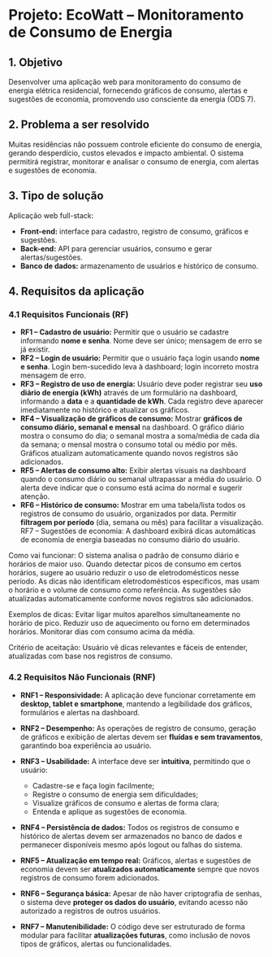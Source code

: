 # Projeto: EcoWatt – Monitoramento de Consumo de Energia

## 1. Objetivo
Desenvolver uma aplicação web para monitoramento do consumo de energia elétrica residencial, fornecendo gráficos de consumo, alertas e sugestões de economia, promovendo uso consciente da energia (ODS 7).

## 2. Problema a ser resolvido
Muitas residências não possuem controle eficiente do consumo de energia, gerando desperdício, custos elevados e impacto ambiental. O sistema permitirá registrar, monitorar e analisar o consumo de energia, com alertas e sugestões de economia.

## 3. Tipo de solução
Aplicação web full-stack:
- **Front-end:** interface para cadastro, registro de consumo, gráficos e sugestões.
- **Back-end:** API para gerenciar usuários, consumo e gerar alertas/sugestões.
- **Banco de dados:** armazenamento de usuários e histórico de consumo.

## 4. Requisitos da aplicação

### 4.1 Requisitos Funcionais (RF)
- **RF1 – Cadastro de usuário:** Permitir que o usuário se cadastre informando **nome e senha**. Nome deve ser único; mensagem de erro se já existir.
- **RF2 – Login de usuário:** Permitir que o usuário faça login usando **nome e senha**. Login bem-sucedido leva à dashboard; login incorreto mostra mensagem de erro.
- **RF3 – Registro de uso de energia:** Usuário deve poder registrar seu **uso diário de energia (kWh)** através de um formulário na dashboard, informando a **data** e a **quantidade de kWh**. Cada registro deve aparecer imediatamente no histórico e atualizar os gráficos.
- **RF4 – Visualização de gráficos de consumo:** Mostrar **gráficos de consumo diário, semanal e mensal** na dashboard. O gráfico diário mostra o consumo do dia; o semanal mostra a soma/média de cada dia da semana; o mensal mostra o consumo total ou médio por mês. Gráficos atualizam automaticamente quando novos registros são adicionados.
- **RF5 – Alertas de consumo alto:** Exibir alertas visuais na dashboard quando o consumo diário ou semanal ultrapassar a média do usuário. O alerta deve indicar que o consumo está acima do normal e sugerir atenção.
- **RF6 – Histórico de consumo:** Mostrar em uma tabela/lista todos os registros de consumo do usuário, organizados por data. Permitir **filtragem por período** (dia, semana ou mês) para facilitar a visualização.
RF7 – Sugestões de economia:
A dashboard exibirá dicas automáticas de economia de energia baseadas no consumo diário do usuário.

Como vai funcionar:
O sistema analisa o padrão de consumo diário e horários de maior uso.
Quando detectar picos de consumo em certos horários, sugere ao usuário reduzir o uso de eletrodomésticos nesse período.
As dicas não identificam eletrodomésticos específicos, mas usam o horário e o volume de consumo como referência.
As sugestões são atualizadas automaticamente conforme novos registros são adicionados.

Exemplos de dicas:
Evitar ligar muitos aparelhos simultaneamente no horário de pico.
Reduzir uso de aquecimento ou forno em determinados horários.
Monitorar dias com consumo acima da média.

Critério de aceitação:
Usuário vê dicas relevantes e fáceis de entender, atualizadas com base nos registros de consumo.

### 4.2 Requisitos Não Funcionais (RNF)

- **RNF1 – Responsividade:** A aplicação deve funcionar corretamente em **desktop, tablet e smartphone**, mantendo a legibilidade dos gráficos, formulários e alertas na dashboard.

- **RNF2 – Desempenho:** As operações de registro de consumo, geração de gráficos e exibição de alertas devem ser **fluídas e sem travamentos**, garantindo boa experiência ao usuário.

- **RNF3 – Usabilidade:** A interface deve ser **intuitiva**, permitindo que o usuário:
  - Cadastre-se e faça login facilmente;
  - Registre o consumo de energia sem dificuldades;
  - Visualize gráficos de consumo e alertas de forma clara;
  - Entenda e aplique as sugestões de economia.

- **RNF4 – Persistência de dados:** Todos os registros de consumo e histórico de alertas devem ser armazenados no banco de dados e permanecer disponíveis mesmo após logout ou falhas do sistema.

- **RNF5 – Atualização em tempo real:** Gráficos, alertas e sugestões de economia devem ser **atualizados automaticamente** sempre que novos registros de consumo forem adicionados.

- **RNF6 – Segurança básica:** Apesar de não haver criptografia de senhas, o sistema deve **proteger os dados do usuário**, evitando acesso não autorizado a registros de outros usuários.

- **RNF7 – Manutenibilidade:** O código deve ser estruturado de forma modular para facilitar **atualizações futuras**, como inclusão de novos tipos de gráficos, alertas ou funcionalidades.
